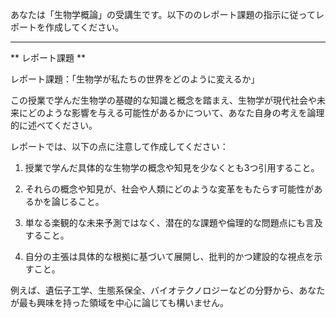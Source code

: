 あなたは「生物学概論」の受講生です。以下ののレポート課題の指示に従ってレポートを作成してください。

---------------------------------------
** レポート課題 **

レポート課題：「生物学が私たちの世界をどのように変えるか」

この授業で学んだ生物学の基礎的な知識と概念を踏まえ、生物学が現代社会や未来にどのような影響を与える可能性があるかについて、あなた自身の考えを論理的に述べてください。

レポートでは、以下の点に注意して作成してください：

1. 授業で学んだ具体的な生物学の概念や知見を少なくとも3つ引用すること。

2. それらの概念や知見が、社会や人類にどのような変革をもたらす可能性があるかを論じること。

3. 単なる楽観的な未来予測ではなく、潜在的な課題や倫理的な問題点にも言及すること。

4. 自分の主張は具体的な根拠に基づいて展開し、批判的かつ建設的な視点を示すこと。

例えば、遺伝子工学、生態系保全、バイオテクノロジーなどの分野から、あなたが最も興味を持った領域を中心に論じても構いません。